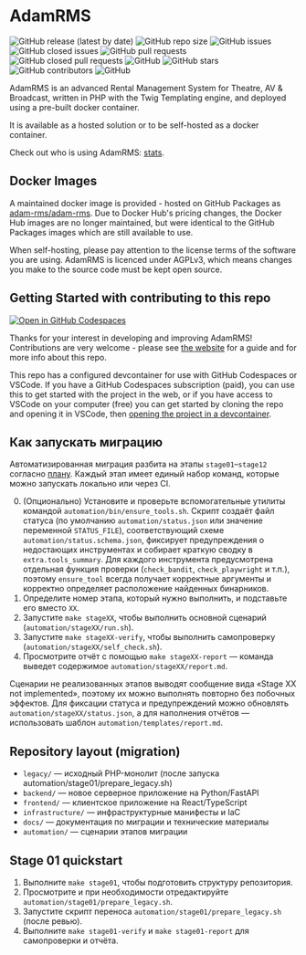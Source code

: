 # AdamRMS

![GitHub release (latest by date)](https://img.shields.io/github/v/release/adam-rms/adam-rms)
![GitHub repo size](https://img.shields.io/github/repo-size/adam-rms/adam-rms)
![GitHub issues](https://img.shields.io/github/issues/adam-rms/adam-rms)
![GitHub closed issues](https://img.shields.io/github/issues-closed/adam-rms/adam-rms)
![GitHub pull requests](https://img.shields.io/github/issues-pr/adam-rms/adam-rms)
![GitHub closed pull requests](https://img.shields.io/github/issues-pr-closed/adam-rms/adam-rms)
![GitHub](https://img.shields.io/github/license/adam-rms/adam-rms)
![GitHub stars](https://img.shields.io/github/stars/adam-rms/adam-rms)
![GitHub contributors](https://img.shields.io/github/contributors/adam-rms/adam-rms)
![GitHub](https://img.shields.io/github/release/adam-rms/adam-rms/all)

AdamRMS is an advanced Rental Management System for Theatre, AV & Broadcast, written in PHP with the Twig Templating engine, and deployed using a pre-built docker container.

It is available as a hosted solution or to be self-hosted as a docker container.

Check out who is using AdamRMS: [stats](https://telemetry.bithell.studio/projects/adam-rms).

## Docker Images

A maintained docker image is provided - hosted on GitHub Packages as [adam-rms/adam-rms](https://github.com/orgs/adam-rms/packages?repo_name=adam-rms). Due to Docker Hub's pricing changes, the Docker Hub images are no longer maintained, but were identical to the GitHub Packages images which are still available to use.

When self-hosting, please pay attention to the license terms of the software you are using. AdamRMS is licenced under AGPLv3, which means changes you make to the source code must be kept open source.

## Getting Started with contributing to this repo

[![Open in GitHub Codespaces](https://github.com/codespaces/badge.svg)](https://github.com/codespaces/new?ref=main&repo=217888995)

Thanks for your interest in developing and improving AdamRMS!
Contributions are very welcome - please see [the website](https://adam-rms.com/contributing) for a guide and for more info about this repo.

This repo has a configured devcontainer for use with GitHub Codespaces or VSCode. If you have a GitHub Codespaces subscription (paid), you can use this to get started with the project in the web, or if you have access to VSCode on your computer (free) you can get started by cloning the repo and opening it in VSCode, then [opening the project in a devcontainer](https://code.visualstudio.com/docs/devcontainers/tutorial).

## Как запускать миграцию

Автоматизированная миграция разбита на этапы `stage01`–`stage12` согласно [плану](docs/migration_plan.md). Каждый этап имеет единый набор команд, которые можно запускать локально или через CI.

0. (Опционально) Установите и проверьте вспомогательные утилиты командой `automation/bin/ensure_tools.sh`. Скрипт создаёт файл статуса (по умолчанию `automation/status.json` или значение переменной `STATUS_FILE`), соответствующий схеме `automation/status.schema.json`, фиксирует предупреждения о недостающих инструментах и собирает краткую сводку в `extra.tools_summary`. Для каждого инструмента предусмотрена отдельная функция проверки (`check_bandit`, `check_playwright` и т.п.), поэтому `ensure_tool` всегда получает корректные аргументы и корректно определяет расположение найденных бинарников.
1. Определите номер этапа, который нужно выполнить, и подставьте его вместо `XX`.
2. Запустите `make stageXX`, чтобы выполнить основной сценарий (`automation/stageXX/run.sh`).
3. Запустите `make stageXX-verify`, чтобы выполнить самопроверку (`automation/stageXX/self_check.sh`).
4. Просмотрите отчёт с помощью `make stageXX-report` — команда выведет содержимое `automation/stageXX/report.md`.

Сценарии не реализованных этапов выводят сообщение вида «Stage XX not implemented», поэтому их можно выполнять повторно без побочных эффектов. Для фиксации статуса и предупреждений можно обновлять `automation/stageXX/status.json`, а для наполнения отчётов — использовать шаблон `automation/templates/report.md`.

## Repository layout (migration)

- `legacy/` — исходный PHP-монолит (после запуска automation/stage01/prepare_legacy.sh)
- `backend/` — новое серверное приложение на Python/FastAPI
- `frontend/` — клиентское приложение на React/TypeScript
- `infrastructure/` — инфраструктурные манифесты и IaC
- `docs/` — документация по миграции и технические материалы
- `automation/` — сценарии этапов миграции

## Stage 01 quickstart

1. Выполните `make stage01`, чтобы подготовить структуру репозитория.
2. Просмотрите и при необходимости отредактируйте `automation/stage01/prepare_legacy.sh`.
3. Запустите скрипт переноса `automation/stage01/prepare_legacy.sh` (после ревью).
4. Выполните `make stage01-verify` и `make stage01-report` для самопроверки и отчёта.
